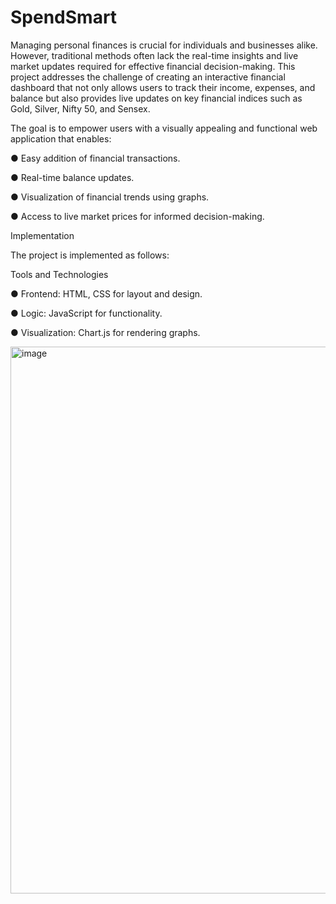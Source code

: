 # SpendSmart
 Managing personal finances is crucial for individuals and businesses alike. However, traditional
 methods often lack the real-time insights and live market updates required for effective financial
 decision-making. This project addresses the challenge of creating an interactive financial
 dashboard that not only allows users to track their income, expenses, and balance but also
 provides live updates on key financial indices such as Gold, Silver, Nifty 50, and Sensex.
 
 The goal is to empower users with a visually appealing and functional web application that
 enables:
 
 ● Easy addition of financial transactions.
 
 ● Real-time balance updates.
 
 ● Visualization of financial trends using graphs.
 
 ● Access to live market prices for informed decision-making.
 

Implementation

 The project is implemented as follows:
 
 Tools and Technologies
 
 ● Frontend: HTML, CSS for layout and design.

 ● Logic: JavaScript for functionality.
 
 ● Visualization: Chart.js for rendering graphs.

<img width="1919" height="875" alt="image" src="https://github.com/user-attachments/assets/2c071278-8ad2-4d2b-9d1b-c04dce405cd9" />
